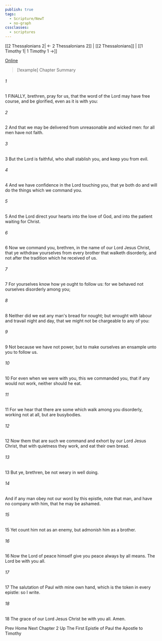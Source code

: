 ```yaml
---
publish: true
tags:
  - Scripture/NewT
  - no-graph
cssclasses:
  - scriptures
---
```

[[2 Thessalonians 2| ← 2 Thessalonians 2]] | [[2 Thessalonians]] | [[1 Timothy 1| 1 Timothy 1 →]]

[Online](https://churchofjesuschrist.org/study/scriptures/nt/2-thes/3?lang=eng)

>[!example] Chapter Summary
>
###### 1
1 FINALLY, brethren, pray for us, that the word of the Lord may have free course, and be glorified, even as it is with you:
###### 2
2 And that we may be delivered from unreasonable and wicked men: for all men have not faith.
###### 3
3 But the Lord is faithful, who shall stablish you, and keep you from evil.
###### 4
4 And we have confidence in the Lord touching you, that ye both do and will do the things which we command you.
###### 5
5 And the Lord direct your hearts into the love of God, and into the patient waiting for Christ.
###### 6
6 Now we command you, brethren, in the name of our Lord Jesus Christ, that ye withdraw yourselves from every brother that walketh disorderly, and not after the tradition which he received of us.
###### 7
7 For yourselves know how ye ought to follow us: for we behaved not ourselves disorderly among you;
###### 8
8 Neither did we eat any man's bread for nought; but wrought with labour and travail night and day, that we might not be chargeable to any of you:
###### 9
9 Not because we have not power, but to make ourselves an ensample unto you to follow us.
###### 10
10 For even when we were with you, this we commanded you, that if any would not work, neither should he eat.
###### 11
11 For we hear that there are some which walk among you disorderly, working not at all, but are busybodies.
###### 12
12 Now them that are such we command and exhort by our Lord Jesus Christ, that with quietness they work, and eat their own bread.
###### 13
13 But ye, brethren, be not weary in well doing.
###### 14
And if any man obey not our word by this epistle, note that man, and have no company with him, that he may be ashamed.
###### 15
15 Yet count him not as an enemy, but admonish him as a brother.
###### 16
16 Now the Lord of peace himself give you peace always by all means. The Lord be with you all.
###### 17
17 The salutation of Paul with mine own hand, which is the token in every epistle: so I write.
###### 18
18 The grace of our Lord Jesus Christ be with you all. Amen.

Prev
Home
Next
Chapter 2
Up
The First Epistle of Paul the Apostle to Timothy



